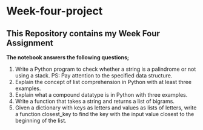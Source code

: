 # Week-four-project
This Repository contains my Week Four Assignment
--------------------------------------------------------
**The notebook answers the following questions;**
1. Write a Python program to check whether a string is a palindrome or not using a stack.
PS: Pay attention to the specified data structure.
2. Explain the concept of list comprehension in Python with at least three examples.
3. Explain what a compound datatype is in Python with three examples.
4. Write a function that takes a string and returns a list of bigrams.
5. Given a dictionary with keys as letters and values as lists of letters, write a function closest_key to find the key with the input value closest to the beginning of the list.
